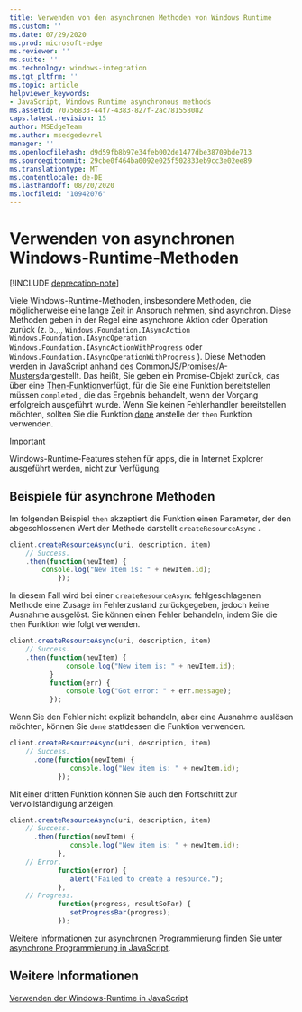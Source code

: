 ```yaml
---
title: Verwenden von den asynchronen Methoden von Windows Runtime
ms.custom: ''
ms.date: 07/29/2020
ms.prod: microsoft-edge
ms.reviewer: ''
ms.suite: ''
ms.technology: windows-integration
ms.tgt_pltfrm: ''
ms.topic: article
helpviewer_keywords:
- JavaScript, Windows Runtime asynchronous methods
ms.assetid: 70756833-44f7-4383-827f-2ac781558082
caps.latest.revision: 15
author: MSEdgeTeam
ms.author: msedgedevrel
manager: ''
ms.openlocfilehash: d9d59fb8b97e34feb002de1477dbe38709bde713
ms.sourcegitcommit: 29cbe0f464ba0092e025f502833eb9cc3e02ee89
ms.translationtype: MT
ms.contentlocale: de-DE
ms.lasthandoff: 08/20/2020
ms.locfileid: "10942076"
---
```

# Verwenden von asynchronen Windows-Runtime-Methoden  

[!INCLUDE [deprecation-note](../includes/legacy-edge-note.md)]  

Viele Windows-Runtime-Methoden, insbesondere Methoden, die möglicherweise eine lange Zeit in Anspruch nehmen, sind asynchron.  Diese Methoden geben in der Regel eine asynchrone Aktion oder Operation zurück (z. b.,,, `Windows.Foundation.IAsyncAction` `Windows.Foundation.IAsyncOperation` `Windows.Foundation.IAsyncActionWithProgress` oder `Windows.Foundation.IAsyncOperationWithProgress` \).  Diese Methoden werden in JavaScript anhand des [CommonJS/Promises/A-Musters][CommonjsWikiPromises]dargestellt.  Das heißt, Sie geben ein Promise-Objekt zurück, das über eine [Then-Funktion][PreviousVersionsWindowsAppsBr229728]verfügt, für die Sie eine Funktion bereitstellen müssen `completed` , die das Ergebnis behandelt, wenn der Vorgang erfolgreich ausgeführt wurde.  Wenn Sie keinen Fehlerhandler bereitstellen möchten, sollten Sie die Funktion [done][PreviousVersionsWindowsAppsHr701079] anstelle der `then` Funktion verwenden.  

> [!IMPORTANT]
> Windows-Runtime-Features stehen für apps, die in Internet Explorer ausgeführt werden, nicht zur Verfügung.  

## Beispiele für asynchrone Methoden  

Im folgenden Beispiel `then` akzeptiert die Funktion einen Parameter, der den abgeschlossenen Wert der Methode darstellt `createResourceAsync` .  

```javascript
client.createResourceAsync(uri, description, item)
    // Success.
    .then(function(newItem) {
        console.log("New item is: " + newItem.id);
            });
```  

In diesem Fall wird bei einer `createResourceAsync` fehlgeschlagenen Methode eine Zusage im Fehlerzustand zurückgegeben, jedoch keine Ausnahme ausgelöst.  Sie können einen Fehler behandeln, indem Sie die `then` Funktion wie folgt verwenden.  

```javascript
client.createResourceAsync(uri, description, item)
    // Success.
    .then(function(newItem) {
              console.log("New item is: " + newItem.id);
          }
          function(err) {
              console.log("Got error: " + err.message);
          });
```  

Wenn Sie den Fehler nicht explizit behandeln, aber eine Ausnahme auslösen möchten, können Sie `done` stattdessen die Funktion verwenden.  

```javascript
client.createResourceAsync(uri, description, item)
    // Success.
      .done(function(newItem) {
               console.log("New item is: " + newItem.id);
            });
```  

Mit einer dritten Funktion können Sie auch den Fortschritt zur Vervollständigung anzeigen.  

```javascript
client.createResourceAsync(uri, description, item)
    // Success.
      .then(function(newItem) {
               console.log("New item is: " + newItem.id);
            },
    // Error.
            function(error) {
               alert("Failed to create a resource.");
            },
    // Progress.
            function(progress, resultSoFar) {
               setProgressBar(progress);
            });
```  

Weitere Informationen zur asynchronen Programmierung finden Sie unter [asynchrone Programmierung in JavaScript][PreviousVersionsWindowsAppsHh700330].  

## Weitere Informationen  

[Verwenden der Windows-Runtime in JavaScript][WindowsRuntimeJavascript]  

<!-- links -->  

[WindowsRuntimeJavascript]: ./using-the-windows-runtime-in-javascript.md "Verwenden der Windows-Runtime in JavaScript | Microsoft docs"  

[PreviousVersionsWindowsAppsBr229728]: /previous-versions/windows/apps/br229728(v=win.10) "Promise. then-Methode | Microsoft docs"  
[PreviousVersionsWindowsAppsHh700330]: /previous-versions/windows/apps/hh700330(v=win.10) "Asynchrone Programmierung in JavaScript (HTML) | Microsoft docs"
[PreviousVersionsWindowsAppsHr701079]: /previous-versions/windows/apps/hh701079(v=win.10) "Promise. Done-Methode | Microsoft docs"  

[CommonjsWikiPromises]: http://wiki.commonjs.org/wiki/Promises "Versprechungen | CommonJS spec-wiki"  
